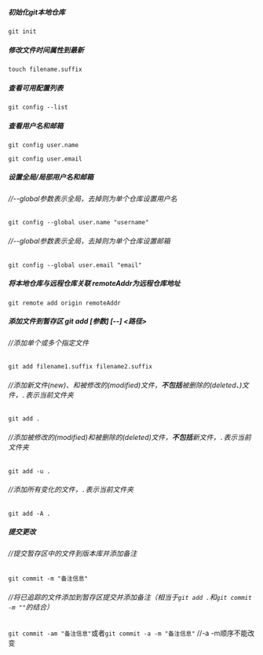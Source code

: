 ##### 初始化git本地仓库
`git init`

##### 修改文件时间属性到最新
`touch filename.suffix`

##### 查看可用配置列表
`git config --list`

##### 查看用户名和邮箱
`git config user.name`

`git config user.email`

##### 设置全局/局部用户名和邮箱
###### //--global参数表示全局，去掉则为单个仓库设置用户名
`git config --global user.name "username" `

###### //--global参数表示全局，去掉则为单个仓库设置邮箱
`git config --global user.email "email"` 

##### 将本地仓库与远程仓库关联 remoteAddr为远程仓库地址
`git remote add origin remoteAddr`

##### 添加文件到暂存区 git add [参数] [--] <路径>
###### //添加单个或多个指定文件
`git add filename1.suffix filename2.suffix`

###### //添加新文件(new)、和被修改的(modified)文件，**不包括**被删除的(deleted、)文件，`.`表示当前文件夹
`git add .`

###### //添加被修改的(modified)和被删除的(deleted)文件，**不包括**新文件，`.`表示当前文件夹
`git add -u .`

###### //添加所有变化的文件，`.`表示当前文件夹
`git add -A .`

##### 提交更改
###### //提交暂存区中的文件到版本库并添加备注
`git commit -m "备注信息"`

###### //将已追踪的文件添加到暂存区提交并添加备注（相当于`git add .`和`git commit -m ""`的结合）
`git commit -am "备注信息"`或者`git commit -a -m "备注信息"` //-a -m顺序不能改变